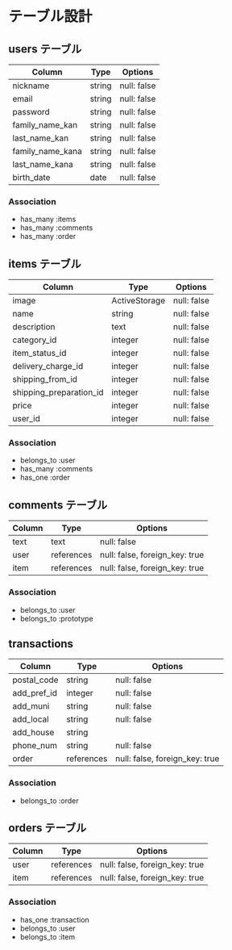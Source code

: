 # テーブル設計

## users テーブル

| Column           | Type    | Options     |
| ---------------- | ------- | ----------- |
| nickname         | string  | null: false |
| email            | string  | null: false |
| password         | string  | null: false |
| family_name_kan  | string  | null: false |
| last_name_kan    | string  | null: false |
| family_name_kana | string  | null: false |
| last_name_kana   | string  | null: false |
| birth_date       | date    | null: false |

### Association

- has_many :items
- has_many :comments
- has_many :order


## items テーブル

| Column                  | Type          | Options                                |
| ----------------------- | ------------- | -------------------------------------- |
| image                   | ActiveStorage | null: false                            |
| name                    | string        | null: false                            |
| description             | text          | null: false                            |
| category_id             | integer       | null: false                            |
| item_status_id          | integer       | null: false                            |
| delivery_charge_id      | integer       | null: false                            |
| shipping_from_id        | integer       | null: false                            |
| shipping_preparation_id | integer       | null: false                            |
| price                   | integer       | null: false                            |
| user_id                 | integer       | null: false                            |

### Association

- belongs_to :user
- has_many   :comments
- has_one    :order


## comments テーブル

| Column | Type       | Options                        |
| ------ | ---------- | ------------------------------ |
| text   | text       | null: false                    |
| user   | references | null: false, foreign_key: true |
| item   | references | null: false, foreign_key: true |

### Association

- belongs_to :user
- belongs_to :prototype


## transactions

| Column           | Type       | Options                        |
| ---------------- | ---------- | ------------------------------ |
| postal_code      | string     | null: false                    |
| add_pref_id      | integer    | null: false                    |
| add_muni         | string     | null: false                    |
| add_local        | string     | null: false                    |
| add_house        | string     |                                |
| phone_num        | string     | null: false                    |
| order            | references | null: false, foreign_key: true |

### Association

- belongs_to :order



## orders テーブル

| Column | Type       | Options                        |
| ------ | ---------- | ------------------------------ |
| user   | references | null: false, foreign_key: true |
| item   | references | null: false, foreign_key: true |

### Association

- has_one    :transaction
- belongs_to :user
- belongs_to :item